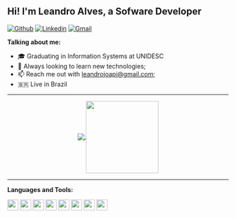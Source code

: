 ## Hi! I'm Leandro Alves, a Sofware Developer

[![Github](https://img.shields.io/badge/-Github-000?style=flat-square&logo=Github&logoColor=white)](https://github.com/LeandroJOA)
[![Linkedin](https://img.shields.io/badge/-LinkedIn-blue?style=flat-square&logo=Linkedin&logoColor=white)](https://www.linkedin.com/in/leandrojoa/)
[![Gmail](http://img.shields.io/badge/-Gmail-8e24aa?style=flat-square&logo=Gmail&logoColor=white)](mailto:leandrojoapi@gmail.com)

**Talking about me:**

- 🎓 Graduating in Information Systems at UNIDESC
- 🔧 Always looking to learn new technologies;
- 📫 Reach me out with leandrojoapi@gmail.com;
- 🇧🇷 Live in Brazil

---

<p align="center">
  <a href="https://github.com/jadilson12/github-readme-stats">
    <img
      align="center"
      src="https://github-readme-stats.vercel.app/api/top-langs/?username=LeandroJOA&layout=compact&theme=dracula"
    />
  </a>
  <a href="https://github.com/jadilson12/github-readme-stats">
    <img
      align="center"
      height="165"
      src="https://github-readme-stats.vercel.app/api?username=LeandroJOA&show_icons=true&theme=dracula"
    />
  </a>
</p>

---

**Languages and Tools:**

<img height="25" src="https://img.shields.io/badge/java-007396.svg?&style=for-the-badge&logo=java&logoColor=000"></img>
<img height="25" src="https://img.shields.io/badge/HTML5-E34F26.svg?&style=for-the-badge&logo=HTML5&logoColor=000"></img>
<img height="25" src="https://img.shields.io/badge/CSS3-1572B6.svg?&style=for-the-badge&logo=CSS3&logoColor=000"></img>
<img height="25" src="https://img.shields.io/badge/MySQL-4479A1.svg?&style=for-the-badge&logo=MySQL&logoColor=000"></img>
<img height="25" src="https://img.shields.io/badge/PHP-777BB4.svg?&style=for-the-badge&logo=PHP&logoColor=000"></img>
<img height="25" src="https://img.shields.io/badge/JavaScript-F7DF1E.svg?&style=for-the-badge&logo=JavaScript&logoColor=000"></img>
<img height="25" src="https://img.shields.io/badge/C-A8B9CC.svg?&style=for-the-badge&logo=C&logoColor=000"></img>
<img height="25" src="https://img.shields.io/badge/Linux-FCC624.svg?&style=for-the-badge&logo=Linux&logoColor=000"></img>
